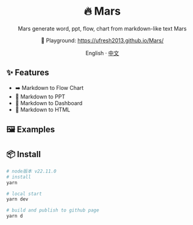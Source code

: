 <div align="center">

<h1>🔥 Mars</h1>

Mars generate word, ppt, flow, chart from markdown-like text
Mars

🔨 Playground: https://ufresh2013.github.io/Mars/

English · [中文](./README-zh_CN.md)

</div>

## ✨ Features

- ➡️ Markdown to Flow Chart
- 👀 Markdown to PPT
- 💯 Markdown to Dashboard
- 📝 Markdown to HTML

## 🖼 Examples

## 📦 Install

```bash
# node版本 v22.11.0
# install
yarn

# local start
yarn dev

# build and publish to github page
yarn d
```
